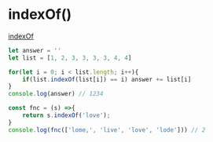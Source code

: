 # indexOf()

[indexOf](https://developer.mozilla.org/ko/docs/Web/JavaScript/Reference/Global_Objects/Array/indexOf)

```js
let answer = ''
let list = [1, 2, 3, 3, 3, 3, 4, 4]

for(let i = 0; i < list.length; i++){
    if(list.indexOf(list[i]) == i) answer += list[i]
}
console.log(answer) // 1234
```

```js
const fnc = (s) =>{
    return s.indexOf('love');
}
console.log(fnc(['lome,', 'live', 'love', 'lode'])) // 2
```
